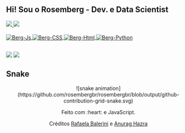 ## Hi! Sou o Rosemberg - Dev. e Data Scientist

<!--
**RosembergBR/rosembergBR** is a ✨ _special_ ✨ repository because its `README.md` (this file) appears on your GitHub profile.

Here are some ideas to get you started:

- 🔭 Atualmente desenvolvendo em Python, HTML, CSS e JS.
- 🌱 Estudando PHP e Laravel.
- 💬 Ask me about ...
- 📫 Fale comigo através do email: 
- 😄 Pronouns: ele/dele
-->

<!-- Pessoal que veio atrás do **Github Stats:** a API provavelmente saiu do ar nesse período,
mas você pode adicionar a sua própria, seguindo esse [tutorial](https://github.com/anuraghazra/github-readme-stats/blob/master/readme.md#deploy-on-your-own-vercel-instance) -->

<div>
 <a href="https://github.com/rosembergbr"> 
 <img height="180em" src="https://github-readme-stats.vercel.app/api?username=rosembergbr&show_icons=true&theme=dark"/>
 <img height="180em" src="https://github-readme-stats.vercel.app/api/top-langs/?username=rosembergbr&layout=compact&theme=dark"/>
</div>

<div style="display: inline_block"><br>
  <img align="center" alt="Berg-Js" height="30" width="40" src="https://cdn.jsdelivr.net/gh/devicons/devicon/icons/javascript/javascript-original.svg">
  <img align="center" alt="Berg-CSS" height="30" width="40" src="https://cdn.jsdelivr.net/gh/devicons/devicon/icons/css3/css3-original.svg">
  <img align="center" alt="Berg-Html" height="30" width="40" src="https://cdn.jsdelivr.net/gh/devicons/devicon/icons/html5/html5-original.svg">
  <img align="center" alt="Berg-Python" height="30" width="40" src="https://cdn.jsdelivr.net/gh/devicons/devicon/icons/python/python-original.svg"> 
</div>
  
  ##
 
<div> 
<!--  <a href="https://www.youtube.com/xxxxxx" target="_blank"><img src="https://img.shields.io/badge/YouTube-FF0000?style=for-the-badge&logo=youtube&logoColor=white" target="_blank"></a>
  <a href="https://instagram.com/xxxxxx" target="_blank"><img src="https://img.shields.io/badge/-Instagram-%23E4405F?style=for-the-badge&logo=instagram&logoColor=white" target="_blank"></a>
 	<a href="https://www.twitch.tv/xxxxxx" target="_blank"><img src="https://img.shields.io/badge/Twitch-9146FF?style=for-the-badge&logo=twitch&logoColor=white" target="_blank"></a>
  <a href="https://discord.gg/xxxxxx" target="_blank"><img src="https://img.shields.io/badge/Discord-7289DA?style=for-the-badge&logo=discord&logoColor=white" target="_blank"></a> -->
  <a href="https://www.linkedin.com/in/benedito-rosemberg-58796416brsl" target="_blank"><img src="https://img.shields.io/badge/-LinkedIn-%230077B5?style=for-the-badge&logo=linkedin&logoColor=white" target="_blank"></a>   
  <a href = "mailto:"><img src="https://img.shields.io/badge/Gmail-D14836?style=for-the-badge&logo=gmail&logoColor=white" target="_blank"></a>
</div>

## Snake

<div>
 <div align="center">
  ![snake animation](https://github.com/rosembergbr/rosembergbr/blob/output/github-contribution-grid-snake.svg)
</div>
 <p></p>
<div>
 <div align="center"
  <p>Feito com :heart: e JavaScript.</p>
  <p>Créditos <a href="https: Rafaela Balerini">Rafaela Balerini</a> e  <a href="https: Anurag Hazra">Anurag Hazra</a>
  </p>
</div>
